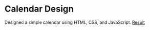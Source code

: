 # Calendar Design 
Designed a simple calendar using HTML, CSS, and JavaScript. [Result](https://raw.githack.com/sm-11/Github-Portfolio/main/Web-Dev%20Projects/index.html?token=GHSAT0AAAAAACHYA3VRVTHAVMH7H2WC2XJAZIPYWQQ)
